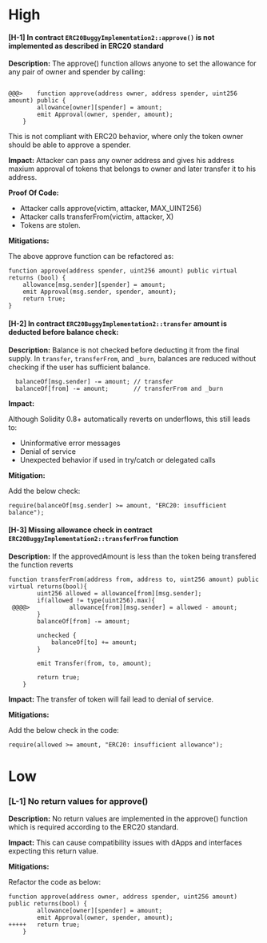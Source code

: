 # High

#### [H-1] In contract `ERC20BuggyImplementation2::approve()` is not implemented as described in ERC20 standard

**Description:** The approve() function allows anyone to set the allowance for any pair of owner and spender by calling:

```solidity

@@@>    function approve(address owner, address spender, uint256 amount) public {
        allowance[owner][spender] = amount;
        emit Approval(owner, spender, amount);
    }

```
This is not compliant with ERC20 behavior, where only the token owner should be able to approve a spender.

**Impact:**  Attacker can pass any owner address and gives his address maxium approval of tokens that belongs to owner and later transfer it to his address.

**Proof Of Code:**

* Attacker calls approve(victim, attacker, MAX_UINT256)
* Attacker calls transferFrom(victim, attacker, X)
* Tokens are stolen.

**Mitigations:**

The above approve function can be refactored as:

```solidity
function approve(address spender, uint256 amount) public virtual returns (bool) {
    allowance[msg.sender][spender] = amount;
    emit Approval(msg.sender, spender, amount);
    return true;
}
```

#### [H-2] In contract `ERC20BuggyImplementation2::transfer` amount is deducted before balance check:

**Description:** Balance is not checked before deducting it from the final supply. In `transfer`, `transferFrom`, and `_burn`, balances are reduced without checking if the user has sufficient balance. 

```solidity
  balanceOf[msg.sender] -= amount; // transfer
  balanceOf[from] -= amount;       // transferFrom and _burn
```

**Impact:** 

Although Solidity 0.8+ automatically reverts on underflows, this still leads to:

* Uninformative error messages
* Denial of service
* Unexpected behavior if used in try/catch or delegated calls


**Mitigation:**

Add the below check:

```solidity
require(balanceOf[msg.sender] >= amount, "ERC20: insufficient balance");
```

#### [H-3] Missing allowance check in contract `ERC20BuggyImplementation2::transferFrom` function

**Description:** If the approvedAmount is less than the token being transfered the function reverts

```solidity
function transferFrom(address from, address to, uint256 amount) public virtual returns(bool){
        uint256 allowed = allowance[from][msg.sender];
        if(allowed != type(uint256).max){
 @@@@>           allowance[from][msg.sender] = allowed - amount;
        }
        balanceOf[from] -= amount;
        
        unchecked {
            balanceOf[to] += amount;
        }

        emit Transfer(from, to, amount);

        return true;
    }
```

**Impact:** The transfer of token will fail lead to denial of service.

**Mitigations:**

Add the below check in the code:

```solidity
require(allowed >= amount, "ERC20: insufficient allowance");
```

# Low

### [L-1] No return values for approve()

**Description:** No return values are implemented in the approve() function which is required according to the ERC20 standard.

**Impact:** This can cause compatibility issues with dApps and interfaces expecting this return value.

**Mitigations:**

Refactor the code as below:

```solidity
function approve(address owner, address spender, uint256 amount) public returns(bool) {
        allowance[owner][spender] = amount;
        emit Approval(owner, spender, amount);
+++++   return true;
    }
```
